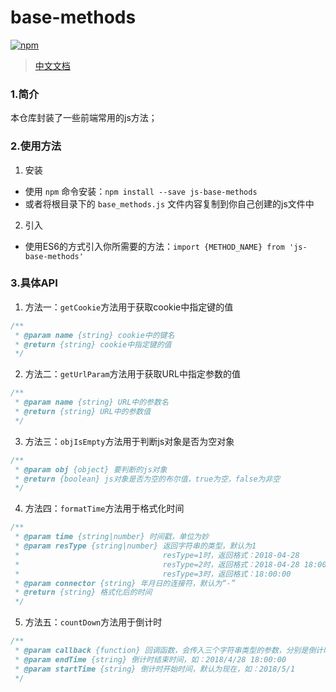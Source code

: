 # base-methods
[![npm](https://img.shields.io/npm/v/js-base-methods.svg)](https://www.npmjs.com/package/js-base-methods)
> [中文文档]()
### 1.简介
本仓库封装了一些前端常用的js方法；

### 2.使用方法
1. 安装
- 使用 `npm` 命令安装：`npm install --save js-base-methods`
- 或者将根目录下的 `base_methods.js` 文件内容复制到你自己创建的js文件中
2. 引入
- 使用ES6的方式引入你所需要的方法：`import {METHOD_NAME} from 'js-base-methods'`

### 3.具体API
1. 方法一：`getCookie`方法用于获取cookie中指定键的值
``` javascript
/**
 * @param name {string} cookie中的键名
 * @return {string} cookie中指定键的值
 */
```
2. 方法二：`getUrlParam`方法用于获取URL中指定参数的值
``` javascript
/**
 * @param name {string} URL中的参数名
 * @return {string} URL中的参数值
 */
```
3. 方法三：`objIsEmpty`方法用于判断js对象是否为空对象
``` javascript
/**
 * @param obj {object} 要判断的js对象
 * @return {boolean} js对象是否为空的布尔值，true为空，false为非空
 */
```
4. 方法四：`formatTime`方法用于格式化时间
``` javascript
/**
 * @param time {string|number} 时间戳，单位为妙
 * @param resType {string|number} 返回字符串的类型，默认为1
 *                                resType=1时，返回格式：2018-04-28
 *                                resType=2时，返回格式：2018-04-28 18:00:00
 *                                resType=3时，返回格式：18:00:00
 * @param connector {string} 年月日的连接符，默认为“-”
 * @return {string} 格式化后的时间
 */
```
5. 方法五：`countDown`方法用于倒计时
``` javascript
/**
 * @param callback {function} 回调函数，会传入三个字符串类型的参数，分别是倒计时的时、分、妙
 * @param endTime {string} 倒计时结束时间，如：2018/4/28 18:00:00
 * @param startTime {string} 倒计时开始时间，默认为现在，如：2018/5/1
 */
```
